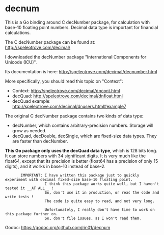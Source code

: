 # decnum
This is a Go binding around C decNumber package, for calculation with base-10 floating point numbers.
Decimal data type is important for financial calculations.

The C decNumber package can be found at:
http://speleotrove.com/decimal/

I downloaded the decNumber package "International Components for Unicode (ICU)".

Its documentation is here:
http://speleotrove.com/decimal/decnumber.html

More specifically, you should read this topic on "Context":
   - Context: http://speleotrove.com/decimal/dncont.html
   - decQuad: http://speleotrove.com/decimal/dnfloat.html
   - decQuad example: http://speleotrove.com/decimal/dnusers.html#example7


The original C decNumber package contains two kinds of data type:
   - decNumber, which contains arbitrary-precision numbers. Storage will grow as needed.
   - decQuad, decDouble, decSingle, which are fixed-size data types. They are faster than decNumber.
  
__This Go package only uses the decQuad data type__, which is 128 bits long. It can store numbers with 34 significant digits.
It is very much like the float64, except that its precision is better (float64 has a precision of only 15 digits), and it works in base-10 instead of base-2.


           IMPORTANT: I have written this package just to quickly experiment with decimal fixed-size base-10 floating point.
                      I think this package works quite well, but I haven't tested it __AT ALL__ !
                      So, don't use it in production, or read the code and write tests !
                      The code is quite easy to read, and not very long.

                      Unfortunately, I really don't have time to work on this package further on.
                      So, don't file issues, as I won't read them.
 

Godoc: https://godoc.org/github.com/rin01/decnum


